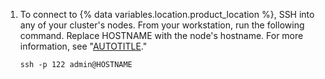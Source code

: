 1. To connect to {% data variables.location.product_location %}, SSH into any of your cluster's nodes. From your workstation, run the following command. Replace HOSTNAME with the node's hostname. For more information, see "[AUTOTITLE](/admin/configuration/configuring-your-enterprise/accessing-the-administrative-shell-ssh)."

   ```shell{:copy}
   ssh -p 122 admin@HOSTNAME
   ```
